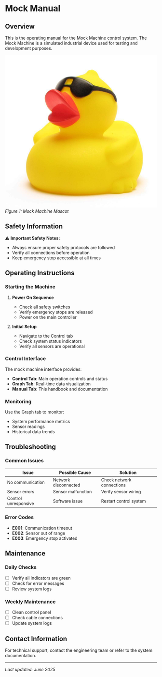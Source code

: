 # Mock Manual

## Overview

This is the operating manual for the Mock Machine control system. The Mock Machine is a simulated industrial device used for testing and development purposes.

![Mock Machine Duck](duck.jpg)
_Figure 1: Mock Machine Mascot_

## Safety Information

⚠️ **Important Safety Notes:**

- Always ensure proper safety protocols are followed
- Verify all connections before operation
- Keep emergency stop accessible at all times

## Operating Instructions

### Starting the Machine

1. **Power On Sequence**
   - Check all safety switches
   - Verify emergency stops are released
   - Power on the main controller

2. **Initial Setup**
   - Navigate to the Control tab
   - Check system status indicators
   - Verify all sensors are operational

### Control Interface

The mock machine interface provides:

- **Control Tab**: Main operation controls and status
- **Graph Tab**: Real-time data visualization
- **Manual Tab**: This handbook and documentation

### Monitoring

Use the Graph tab to monitor:

- System performance metrics
- Sensor readings
- Historical data trends

## Troubleshooting

### Common Issues

| Issue                | Possible Cause       | Solution                  |
| -------------------- | -------------------- | ------------------------- |
| No communication     | Network disconnected | Check network connections |
| Sensor errors        | Sensor malfunction   | Verify sensor wiring      |
| Control unresponsive | Software issue       | Restart control system    |

### Error Codes

- **E001**: Communication timeout
- **E002**: Sensor out of range
- **E003**: Emergency stop activated

## Maintenance

### Daily Checks

- [ ] Verify all indicators are green
- [ ] Check for error messages
- [ ] Review system logs

### Weekly Maintenance

- [ ] Clean control panel
- [ ] Check cable connections
- [ ] Update system logs

## Contact Information

For technical support, contact the engineering team or refer to the system documentation.

---

_Last updated: June 2025_
